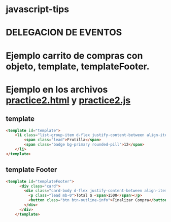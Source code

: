 # javascript-tips

# DELEGACION DE EVENTOS

# Ejemplo carrito de compras con objeto, template, templateFooter.
# Ejemplo en los archivos [practice2.html](https://github.com/danielsantosqc/javascript-tips/blob/9-dom-delegacion-de-eventos/practice2.html) y [practice2.js](https://github.com/danielsantosqc/javascript-tips/blob/9-dom-delegacion-de-eventos/practice2.js)


## template
```html
<template id="template">
    <li class="list-group-item d-flex justify-content-between align-items-center">
        <span class="lead">Frutilla</span>
        <span class="badge bg-primary rounded-pill">12</span>
    </li>
</template>
````

## template Footer
```html
<template id="templateFooter">            
      <div class="card">
        <div class="card-body d-flex justify-content-between align-items-center">
          <p class="lead mb-0">Total $ <span>1500</span></p>
          <button class="btn btn-outline-info">Finalizar Compra</button>
        </div>
      </div>
    </template>
